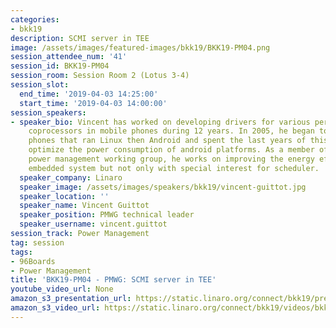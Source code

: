 ```yaml
---
categories:
- bkk19
description: SCMI server in TEE
image: /assets/images/featured-images/bkk19/BKK19-PM04.png
session_attendee_num: '41'
session_id: BKK19-PM04
session_room: Session Room 2 (Lotus 3-4)
session_slot:
  end_time: '2019-04-03 14:25:00'
  start_time: '2019-04-03 14:00:00'
session_speakers:
- speaker_bio: Vincent has worked on developing drivers for various peripherals and
    coprocessors in mobile phones during 12 years. In 2005, he began to focus on mobile
    phones that ran Linux then Android and spent the last years of this period to
    optimize the power consumption of android platforms. As a member of the Linaro
    power management working group, he works on improving the energy efficiency of
    embedded system but not only with special interest for scheduler.
  speaker_company: Linaro
  speaker_image: /assets/images/speakers/bkk19/vincent-guittot.jpg
  speaker_location: ''
  speaker_name: Vincent Guittot
  speaker_position: PMWG technical leader
  speaker_username: vincent.guittot
session_track: Power Management
tag: session
tags:
- 96Boards
- Power Management
title: 'BKK19-PM04 - PMWG: SCMI server in TEE'
youtube_video_url: None
amazon_s3_presentation_url: https://static.linaro.org/connect/bkk19/presentations/bkk19-pm04.pdf
amazon_s3_video_url: https://static.linaro.org/connect/bkk19/videos/bkk19-pm04.mp4
---
```

